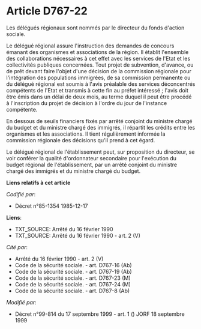 # Article D767-22

Les délégués régionaux sont nommés par le directeur du fonds d'action sociale.

Le délégué régional assure l'instruction des demandes de concours émanant des organismes et associations de la région. Il
établit l'ensemble des collaborations nécessaires à cet effet avec les services de l'Etat et les collectivités publiques
concernées. Tout projet de subvention, d'avance, ou de prêt devant faire l'objet d'une décision de la commission régionale
pour l'intégration des populations immigrées, de sa commission permanente ou du délégué régional est soumis à l'avis
préalable des services déconcentrés compétents de l'Etat et transmis à cette fin au préfet intéressé ; l'avis doit être émis
dans un délai de deux mois, au terme duquel il peut être procédé à l'inscription du projet de décision à l'ordre du jour de
l'instance compétente.

En dessous de seuils financiers fixés par arrêté conjoint du ministre chargé du budget et du ministre chargé des immigrés, il
répartit les crédits entre les organismes et les associations. Il tient régulièrement informée la commission régionale des
décisions qu'il prend à cet égard.

Le délégué régional de l'établissement peut, sur proposition du directeur, se voir conférer la qualité d'ordonnateur
secondaire pour l'exécution du budget régional de l'établissement, par un arrêté conjoint du ministre chargé des immigrés et
du ministre chargé du budget.

**Liens relatifs à cet article**

_Codifié par_:

  - Décret n°85-1354 1985-12-17

**Liens**:

  - TXT_SOURCE: Arrêté du 16 février 1990
  - TXT_SOURCE: Arrêté du 16 février 1990 - art. 2 (V)

_Cité par_:

  - Arrêté du 16 février 1990 - art. 2 (V)
  - Code de la sécurité sociale. - art. D767-16 (Ab)
  - Code de la sécurité sociale. - art. D767-19 (Ab)
  - Code de la sécurité sociale. - art. D767-23 (M)
  - Code de la sécurité sociale. - art. D767-24 (M)
  - Code de la sécurité sociale. - art. D767-8 (Ab)

_Modifié par_:

  - Décret n°99-814 du 17 septembre 1999 - art. 1 () JORF 18 septembre 1999
